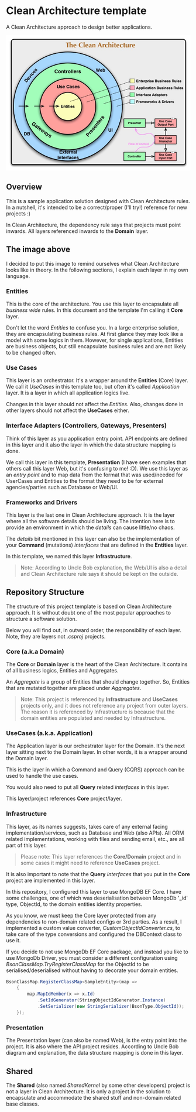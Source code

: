 # Clean Architecture template

A Clean Architecture approach to design better applications.

![Clean Architecture layers!](/CleanArchitecture.jpg "Clean Architecture")

## Overview
This is a sample application solution designed with Clean Architecture rules. In a nutshell, it's intended to be a correct/proper (I'll try!) reference for new projects :)

In Clean Architecture, the dependency rule says that projects must point inwards. All layers referenced inwards to the **Domain** layer.

## The image above
I decided to put this image to remind ourselves what Clean Architecture looks like in theory.
In the following sections, I explain each layer in my own language.

### Entities
This is the core of the architecture. You use this layer to encapsulate all _business wide_ rules. In this document and the template I'm calling it **Core** layer.

Don't let the word *Entities* to confuse you. In a large enterprise solution, they are encapsulating business rules. At first glance they may look like a model with some logics in them. 
However, for single applications, Entities are business objects, but still encapsulate business rules and are not likely to be changed often.

### Use Cases
This layer is an orchestrator. It's a wrapper around the **Entities** (Core) layer. 
We call it *UseCases* in this template too, but often it's called *Application* layer. 
It is a layer in which all application logics live.

Changes in this layer should not affect the *Entities*. 
Also, changes done in other layers should not affect the **UseCases** either.

### Interface Adapters (Controllers, Gateways, Presenters)
Think of this layer as you application entry point. API endpoints are defined in this layer and it also the layer in which the data structure mapping is done.

We call this layer in this template, **Presentation** (I have seen examples that others call this layer Web, but it's confusing to me! :D). We use this layer as an _entry point_ and to map data from the format that was used/needed for UserCases and Entities to the format they need to be for external agencies/parties such as Database or Web/UI.

### Frameworks and Drivers
This layer is the last one in Clean Architecture approach. It is the layer where all the software details should be living. The intention here is to provide an environment in which the *details* can cause little/no chaos.

The *details* bit mentioned in this layer can also be the implementation of your **Command** (mutations) *interfaces* that are defined in the **Entities** layer.

In this template, we named this layer **Infrastructure**.

> Note: According to Uncle Bob explanation, the Web/UI is also a detail and Clean Architecture rule says it should be kept on the outside. 

## Repository Structure
The structure of this project template is based on Clean Architecture approach. 
It is without doubt one of the most popular approaches to structure a software solution.

Below you will find out, in outward order, the responsibility of each layer. Note, they are layers not *.csproj* projects.

### Core (a.k.a Domain)
The **Core** or **Domain** layer is the heart of the Clean Architecture. It contains of all business logics, Entities and Aggregates.

An *Aggregate* is a group of Entities that should change together. So, Entities that are mutated together are placed under *Aggregates*.

>Note: This project is referenced by **Infrastructure** and **UseCases** projects only, and it does not reference any project from outer layers.
> The reason it is referenced by Infrastructure is because that the domain entities are populated and needed by Infrastructure.

### UseCases (a.k.a. Application)
The Application layer is our orchestrator layer for the Domain. It's the next layer sitting next to the Domain layer.
In other words, it is a wrapper around the Domain layer.

This is the layer in which a Command and Query (CQRS) approach can be used to handle the use cases.

You would also need to put all **Query** related *interfaces* in this layer.

This layer/project references **Core** project/layer.

### Infrastructure
This layer, as its names suggests, takes care of any external facing implementation/services, such as Database and Web (also APIs). All ORM related implementations, working with files and sending email, etc., are all part of this layer.

> Please note: This layer references the **Core/Domain** project and in some cases it might need to reference **UseCases** project.

It is also important to note that the **Query** *interfaces* that you put in the **Core** project are implemented in this layer.

In this repository, I configured this layer to use MongoDB EF Core. I have some challenges, one of which was deserialisation between MongoDb '_id' type, ObjectId, to the domain entities identity properties.

As you know, we must keep the Core layer protected from any dependencies to non-domain related configs or 3rd parties. As a result, I implemented a custom value converter, _CustomObjectIdConverter.cs_, to take care of the type conversions and configured the DBContext class to use it.

If you decide to not use MongoDb EF Core package, and instead you like to use MongoDb Driver, you must consider a different configuration using _BsonClassMap.TryRegisterClassMap_ for the ObjectId to be serialised/deserialised without having to decorate your domain entities.

```csharp
BsonClassMap.RegisterClassMap<SampleEntity>(map =>
    {
        map.MapIdMember(x => x.Id)
            .SetIdGenerator(StringObjectIdGenerator.Instance)
            .SetSerializer(new StringSerializer(BsonType.ObjectId));
    });
```

### Presentation
The Presentation layer (can also be named Web), is the entry point into the project. It is also where the API project resides. According to Uncle Bob diagram and explanation, the data structure mapping is done in this layer.

## Shared
The **Shared** (also named *SharedKernel* by some other developers) project is not a layer in Clean Architecture. It is only a project in the solution to encapsulate and accommodate the shared stuff and non-domain related base classes.
